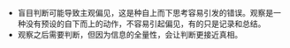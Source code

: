 - 盲目判断可能导致主观偏见，这是种自上而下思考容易引发的错误。观察是一种没有预设的自下而上的动作，不容易引起偏见，有的只是记录和总结。
- 观察之后需要判断，但因为信息的全量性，会让判断更接近真相。